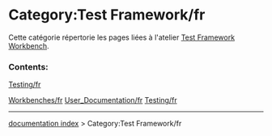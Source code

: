 # Category:Test Framework/fr
Cette catégorie répertorie les pages liées à l\'atelier [Test Framework Workbench](Test_Framework_Workbench/fr.md).

### Contents:

[Testing/fr](Testing/fr.md)

[Workbenches/fr](Category:Workbenches/fr.md) [User\_Documentation/fr](Category:User_Documentation/fr.md) [Testing/fr](Category:Testing/fr.md)

---
[documentation index](../README.md) > Category:Test Framework/fr
